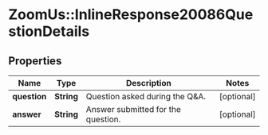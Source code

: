 # ZoomUs::InlineResponse20086QuestionDetails

## Properties
Name | Type | Description | Notes
------------ | ------------- | ------------- | -------------
**question** | **String** | Question asked during the Q&amp;A. | [optional] 
**answer** | **String** | Answer submitted for the question. | [optional] 


